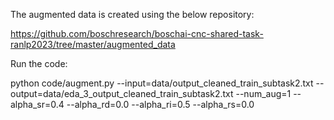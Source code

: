 The augmented data is created using the below repository:

https://github.com/boschresearch/boschai-cnc-shared-task-ranlp2023/tree/master/augmented_data


Run the code:

python code/augment.py --input=data/output_cleaned_train_subtask2.txt --output=data/eda_3_output_cleaned_train_subtask2.txt --num_aug=1 --alpha_sr=0.4 --alpha_rd=0.0 --alpha_ri=0.5 --alpha_rs=0.0
